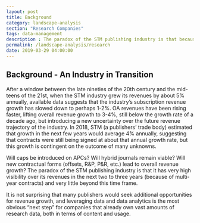 ```yaml
---
layout: post
title: Background
category: landscape-analysis
section: "Research Companies"
tags: data-management
description : The paradox of the STM publishing industry is that because of multi-year contracts there is very high visibility over its revenues for the next two to three years, but very little beyond this time frame.
permalink: /landscape-analysis/research
date: 2019-03-29 04:00:00
---
```


## Background - An Industry in Transition

After a window between the late nineties of the 20th century and the mid-teens of the 21st, when the STM industry grew its revenues by about 5% annually, available data suggests that the industry’s subscription revenue growth has slowed down to perhaps 1-2%. OA revenues have been rising faster, lifting overall revenue growth to 3-4%, still below the growth rate of a decade ago, but introducing a new uncertainty over the future revenue trajectory of the industry. In 2018, STM (a publishers’ trade body)
estimated that growth in the next few years would average 4% annually, suggesting that contracts were still being signed at about that annual growth rate, but this growth is contingent on the outcome of many unknowns.

Will caps be introduced on APCs? Will hybrid journals remain viable? Will new
contractual forms (offsets, R&P, P&R, etc.) lead to overall revenue growth? The paradox of the STM publishing industry is that it has very high visibility over its revenues in the next two to three years (because of multi-year contracts) and very little beyond this time frame.

It is not surprising that many publishers would seek additional opportunities for revenue growth, and leveraging data and data analytics is the most obvious “next step” for companies that already own vast amounts of research data, both in terms of content and usage.

